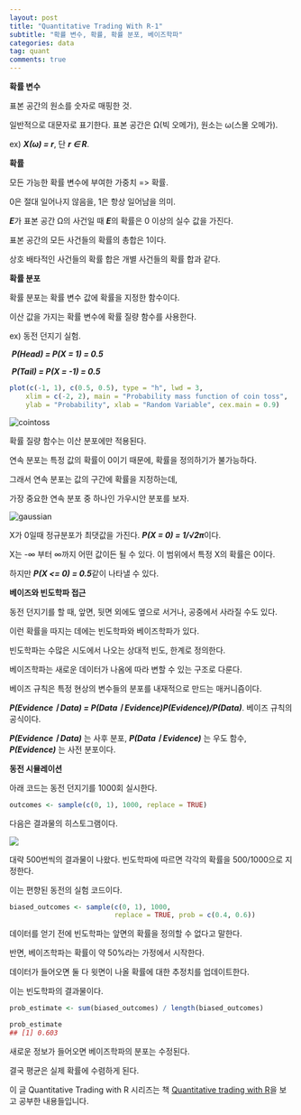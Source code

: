 ```yaml
---
layout: post
title: "Quantitative Trading With R-1"
subtitle: "확률 변수, 확률, 확률 분포, 베이즈학파"
categories: data
tag: quant
comments: true
---
```




**확률 변수**

표본 공간의 원소를 숫자로 매핑한 것.

일반적으로 대문자로 표기한다. 표본 공간은 Ω(빅 오메가), 원소는  ω(스몰 오메가).

ex) ***X(ω) = r***, 단 ***r ∈ R***.



**확률**

모든 가능한 확률 변수에 부여한 가중치 => 확률.

0은 절대 일어나지 않음을, 1은 항상 일어남을 의미.

***E***가 표본 공간 Ω의 사건일 때 ***E***의 확률은 0 이상의 실수 값을 가진다.

표본 공간의 모든 사건들의 확률의 총합은 1이다.

상호 배타적인 사건들의 확률 합은 개별 사건들의 확률 합과 같다.



**확률 분포**

확률 분포는 확률 변수 값에 확률을 지정한 함수이다.

이산 값을 가지는 확률 변수에 확률 질량 함수를 사용한다.

ex) 동전 던지기 실험.

​       ***P(Head) = P(X = 1) = 0.5***

​       ***P(Tail) = P(X = -1) = 0.5***

```R
plot(c(-1, 1), c(0.5, 0.5), type = "h", lwd = 3,
    xlim = c(-2, 2), main = "Probability mass function of coin toss",
    ylab = "Probability", xlab = "Random Variable", cex.main = 0.9)
```

 ![cointoss](https://imgur.com/7r8FGrM.png)

확률 질량 함수는 이산 분포에만 적용된다. 

연속 분포는 특정 값의 확률이 0이기 때문에, 확률을 정의하기가 불가능하다.

그래서 연속 분포는 값의 구간에 확률을 지정하는데, 

가장 중요한 연속 분포 중 하나인 가우시안 분포를 보자.

 ![gaussian](https://imgur.com/McMfBiq.png)

X가 0일때 정규분포가 최댓값을 가진다. ***P(X = 0) = 1/√2π***이다.

X는 -∞ 부터 ∞까지 어떤 값이든 될 수 있다. 이 범위에서 특정 X의 확률은 0이다.

하지만 ***P(X <= 0) = 0.5***같이 나타낼 수 있다.



**베이즈와 빈도학파 접근**

동전 던지기를 할 때, 앞면, 뒷면 외에도 옆으로 서거나, 공중에서 사라질 수도 있다.

이런 확률을 따지는 데에는 빈도학파와 베이즈학파가 있다.

빈도학파는 수많은 시도에서 나오는 상대적 빈도, 한계로 정의한다.

베이즈학파는 새로운 데이터가 나옴에 따라 변할 수 있는 구조로 다룬다.

베이즈 규칙은 특정 현상의 변수들의 분포를 내재적으로 만드는 매커니즘이다.

***P(EvidenceㅣData) = P(DataㅣEvidence)P(Evidence)/P(Data)***. 베이즈 규칙의 공식이다.

***P(EvidenceㅣData)*** 는 사후 분포, ***P(DataㅣEvidence)*** 는 우도 함수, ***P(Evidence)*** 는 사전 분포이다.



**동전 시뮬레이션**

아래 코드는 동전 던지기를 1000회 실시한다. 

```R
outcomes <- sample(c(0, 1), 1000, replace = TRUE)
```

다음은 결과물의 히스토그램이다.

  ![](https://imgur.com/IJejYlE.png)

대략 500번씩의 결과물이 나왔다. 빈도학파에 따르면 각각의 확률을 500/1000으로 지정한다.

이는 편향된 동전의 실험 코드이다.

```R
biased_outcomes <- sample(c(0, 1), 1000,
                          replace = TRUE, prob = c(0.4, 0.6))
```

데이터를 얻기 전에 빈도학파는 앞면의 확률을 정의할 수 없다고 말한다.

반면, 베이즈학파는 확률이 약 50%라는 가정에서 시작한다.

데이터가 들어오면 둘 다 윗면이 나올 확률에 대한 추정치를 업데이트한다.

이는 빈도학파의 결과물이다.

```R
prob_estimate <- sum(biased_outcomes) / length(biased_outcomes)

prob_estimate
## [1] 0.603
```

새로운 정보가 들어오면 베이즈학파의 분포는 수정된다. 

결국 평균은 실제 확률에 수렴하게 된다.



이 글 Quantitative Trading with R 시리즈는 책 [Quantitative trading with R](https://www.amazon.com/Quantitative-Trading-Understanding-Mathematical-Computational/dp/1137354070)을 보고 공부한 내용들입니다.

